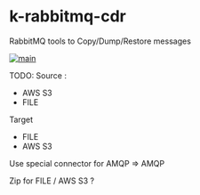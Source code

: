 # k-rabbitmq-cdr
RabbitMQ tools to Copy/Dump/Restore messages

[![main](https://github.com/kinae/k-rabbitmq-cdr/actions/workflows/main.yaml/badge.svg)](https://github.com/kinae/k-rabbitmq-cdr/actions/workflows/main.yaml)


TODO:
Source : 
 - AWS S3
 - FILE

Target  
 - FILE
 - AWS S3

Use special connector for 
 AMQP => AMQP

Zip for FILE / AWS S3 ? 
